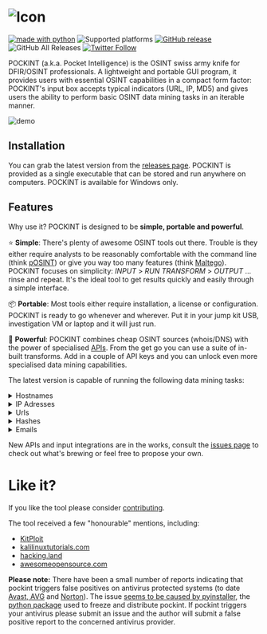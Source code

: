 ![Icon](https://github.com/netevert/pockint/blob/master/docs/icon.png)
=======
[![made with python](https://img.shields.io/badge/-made%20with%20python-blue.svg?logo=python&style=flat-square&logoColor=white)](https://www.python.org)
![Supported platforms](https://img.shields.io/badge/platform-Windows-informational.svg?style=flat-square)
[![GitHub release](https://img.shields.io/github/release/netevert/pockint.svg?style=flat-square)](https://github.com/netevert/pockint/releases)
![GitHub All Releases](https://img.shields.io/github/downloads/netevert/pockint/total.svg?style=flat-square)
[![Twitter Follow](https://img.shields.io/twitter/follow/netevert.svg?style=social)](https://twitter.com/netevert)

POCKINT (a.k.a. Pocket Intelligence) is the OSINT swiss army knife for DFIR/OSINT professionals. A lightweight and portable GUI program, it provides users with essential OSINT capabilities in a compact form factor: POCKINT's input box accepts typical indicators (URL, IP, MD5) and gives users the ability to perform basic OSINT data mining tasks in an iterable manner.

![demo](https://github.com/netevert/pockint/blob/master/docs/demo.gif)

## Installation

You can grab the latest version from the [releases page](https://github.com/netevert/pockint/releases/latest). POCKINT is provided as a single executable that can be stored and run anywhere on computers. POCKINT is available for Windows only.

## Features

Why use it? POCKINT is designed to be **simple, portable and powerful**.

:star: **Simple**: There's plenty of awesome OSINT tools out there. Trouble is they either require analysts to be reasonably comfortable with the command line (think [pOSINT](https://github.com/ecstatic-nobel/pOSINT)) or give you way too many features (think [Maltego](https://www.paterva.com/web7/)). POCKINT focuses on simplicity: _INPUT_ > _RUN TRANSFORM_ > _OUTPUT_  ... rinse and repeat. It's the ideal tool to get results quickly and easily through a simple interface.

:package: **Portable**: Most tools either require installation, a license or configuration. POCKINT is ready to go whenever and wherever. Put it in your jump kit USB, investigation VM or laptop and it will just run.

:rocket: **Powerful**: POCKINT combines cheap OSINT sources (whois/DNS) with the power of specialised [APIs](https://www.theguardian.com/media/pda/2007/dec/14/thenutshellabeginnersguide). From the get go you can use a suite of in-built transforms. Add in a couple of API keys and you can unlock even more specialised data mining capabilities.

The latest version is capable of running the following data mining tasks:

<details><summary>Hostnames</summary>
<p>

|Source                                     |Transform               |API key needed?   |
| ----------------------------------------- | ---------------------- | ---------------- |
| DNS                                       | IP lookup              |:x:               |
| DNS                                       | MX lookup              |:x:               |
| DNS                                       | NS lookup              |:x:               |
| DNS                                       | TXT lookup             |:x:               |
| WHOIS                                     | Domain dnssec status   |:x:               |
| WHOIS                                     | Domain creation        |:x:               |
| WHOIS                                     | Domain expiration      |:x:               |
| WHOIS                                     | Domain emails          |:x:               |
| WHOIS                                     | Domain registrar       |:x:               |
| WHOIS                                     | Registrant location    |:x:               |
| WHOIS                                     | Registrant org         |:x:               |
| WHOIS                                     | Registrant name        |:x:               |
| WHOIS                                     | Registrant address     |:x:               |
| WHOIS                                     | Registrant zipcode     |:x:               |
| [crt.sh](https://crt.sh/)                 | Subdomains             |:x:               |
| [Virustotal](https://www.virustotal.com)  | Downloaded samples     |:heavy_check_mark:|
| [Virustotal](https://www.virustotal.com)  | Detected URLs          |:heavy_check_mark:|
| [Virustotal](https://www.virustotal.com)  | Subdomains             |:heavy_check_mark:|
| [OTX](https://otx.alienvault.com/)        | Passive DNS            |:heavy_check_mark:|
| [OTX](https://otx.alienvault.com/)        | malicious check        |:heavy_check_mark:|
| [OTX](https://otx.alienvault.com/)        | Malware type           |:heavy_check_mark:|
| [OTX](https://otx.alienvault.com/)        | Malware hash           |:heavy_check_mark:|
| [OTX](https://otx.alienvault.com/)        | Observed urls          |:heavy_check_mark:|
| [OTX](https://otx.alienvault.com/)        | Geolocate              |:heavy_check_mark:|

</p>
</details>
<details><summary>IP Adresses</summary>
<p>

**Note:** Only IPv4 Addresses are supported

|Source                                     |Transform             |API key needed?   |
| ----------------------------------------- | -------------------- | ---------------- |
| DNS                                       | Reverse lookup       |:x:               |
| [Shodan](https://www.shodan.io/)          | Ports                |:heavy_check_mark:|
| [Shodan](https://www.shodan.io/)          | Geolocate            |:heavy_check_mark:|
| [Shodan](https://www.shodan.io/)          | Coordinates          |:heavy_check_mark:|
| [Shodan](https://www.shodan.io/)          | CVEs                 |:heavy_check_mark:|
| [Shodan](https://www.shodan.io/)          | ISP                  |:heavy_check_mark:|
| [Shodan](https://www.shodan.io/)          | City                 |:heavy_check_mark:|
| [Shodan](https://www.shodan.io/)          | ASN                  |:heavy_check_mark:|
| [Virustotal](https://www.virustotal.com)  | Network report       |:heavy_check_mark:|
| [Virustotal](https://www.virustotal.com)  | Communicating samples|:heavy_check_mark:|
| [Virustotal](https://www.virustotal.com)  | Downloaded samples   |:heavy_check_mark:|
| [Virustotal](https://www.virustotal.com)  | Detected URLs        |:heavy_check_mark:|
| [OTX](https://otx.alienvault.com/)        | Passive DNS          |:heavy_check_mark:|
| [OTX](https://otx.alienvault.com/)        | Malicious check      |:heavy_check_mark:|
| [OTX](https://otx.alienvault.com/)        | Malware type         |:heavy_check_mark:|
| [OTX](https://otx.alienvault.com/)        | Malware hash         |:heavy_check_mark:|
| [OTX](https://otx.alienvault.com/)        | Observed urls        |:heavy_check_mark:|
| [OTX](https://otx.alienvault.com/)        | Geolocate            |:heavy_check_mark:|

</p>
</details>
<details><summary>Urls</summary>
<p>

|Source                                     |Transform                  |API key needed?   |
| ----------------------------------------- | ------------------------- | ---------------- |
| DNS                                       | Extract hostname          |:x:               |
| [Virustotal](https://www.virustotal.com)  | Malicious check           |:heavy_check_mark:|
| [Virustotal](https://www.virustotal.com)  | Reported detections       |:heavy_check_mark:|
| [OTX](https://otx.alienvault.com/)        | Geolocate                 |:heavy_check_mark:|
| [OTX](https://otx.alienvault.com/)        | Parse url                 |:heavy_check_mark:|
| [OTX](https://otx.alienvault.com/)        | malicious check           |:heavy_check_mark:|
| [OTX](https://otx.alienvault.com/)        | Http response analysis    |:heavy_check_mark:|

</p>
</details>
<details><summary>Hashes</summary>
<p>
 
**Note:** Both MD5 and SHA256 hashes are supported

|Source                                     |Transform             |API key needed?   |
| ----------------------------------------- | -------------------- | ---------------- |
| [Virustotal](https://www.virustotal.com)  | Malicious check      |:heavy_check_mark:|
| [Virustotal](https://www.virustotal.com)  | Malware type         |:heavy_check_mark:|
| [OTX](https://otx.alienvault.com/)        | Malicious check      |:heavy_check_mark:|

</p>
</details>
<details><summary>Emails</summary>
<p>

|Source     |Transform             |API key needed?   |
| --------- | -------------------- | ---------------- |
| N/A       | Extract domain       |:x:               |

</p>
</details>

New APIs and input integrations are in the works, consult the [issues page](https://github.com/netevert/pockint/issues) to check out what's brewing or feel free to propose your own.

Like it?
=========
If you like the tool please consider [contributing](https://github.com/netevert/pockint/blob/master/CONTRIBUTING.md).

The tool received a few "honourable" mentions, including:

- [KitPloit](https://www.kitploit.com/2019/10/pockint-portable-osint-swiss-army-knife.html)
- [kalilinuxtutorials.com](https://kalilinuxtutorials.com/pockint-portable-osint-swiss-army-knife-dfir-osint/)
- [hacking.land](https://www.hacking.land/2019/10/pockint-portable-osint-swiss-army-knife.html)
- [awesomeopensource.com](https://awesomeopensource.com/project/netevert/pockint)

**Please note:** There have been a small number of reports indicating that pockint triggers false positives on antivirus protected systems (to date [Avast, AVG](https://github.com/netevert/pockint/issues/22) and [Norton](https://twitter.com/ChiefCovfefe/status/1204807996028657664)). The issue [seems to be caused by pyinstaller](https://stackoverflow.com/questions/43777106/program-made-with-pyinstaller-now-seen-as-a-trojan-horse-by-avg), the [python package](https://www.pyinstaller.org/) used to freeze and distribute pockint. If pockint triggers your antivirus please submit an issue and the author will submit a false positive report to the concerned antivirus provider.
